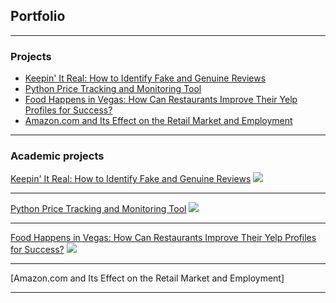 ## Portfolio

---

### Projects

- [Keepin' It Real: How to Identify Fake and Genuine Reviews](https://github.com/anu-ujin-g/KeepinItReal)
- [Python Price Tracking and Monitoring Tool](https://github.com/anu-ujin-g/py_price_project/)
- [Food Happens in Vegas: How Can Restaurants Improve Their Yelp Profiles for Success?](https://github.com/anu-ujin-g/Vegas_Foodies)
- [Amazon.com and Its Effect on the Retail Market and Employment](http://example.com/)

---

### Academic projects 

[Keepin' It Real: How to Identify Fake and Genuine Reviews](/sample_page)
<img src="images/dummy_thumbnail.jpg?raw=true"/>

---
[Python Price Tracking and Monitoring Tool](/pdf/sample_presentation.pdf)
<img src="images/dummy_thumbnail.jpg?raw=true"/>

---
[Food Happens in Vegas: How Can Restaurants Improve Their Yelp Profiles for Success?](http://example.com/)
<img src="images/dummy_thumbnail.jpg?raw=true"/>

---
[Amazon.com and Its Effect on the Retail Market and Employment]



---
